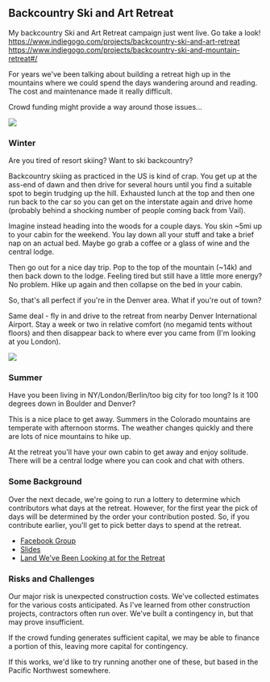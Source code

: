 ## Backcountry Ski and Art Retreat

My backcountry Ski and Art Retreat campaign just went live.  Go take a look!
https://www.indiegogo.com/projects/backcountry-ski-and-art-retreat
https://www.indiegogo.com/projects/backcountry-ski-and-mountain-retreat#/

For years we've been talking about building a retreat high up in the mountains where we could spend the days wandering around and reading.  The cost and maintenance made it really difficult.

Crowd funding might provide a way around those issues...

![](../images/Backcountry%20Retreat/1.jpg)

### Winter

Are you tired of resort skiing?  Want to ski backcountry?

Backcountry skiing as practiced in the US is kind of crap.  You get up at the ass-end of dawn and then drive for several hours until you find a suitable spot to begin trudging up the hill.  Exhausted lunch at the top and then one run back to the car so you can get on the interstate again and drive home (probably behind a shocking number of people coming back from Vail).

Imagine instead heading into the woods for a couple days.  You skin ~5mi up to your cabin for the weekend.  You lay down all your stuff and take a brief nap on an actual bed.  Maybe go grab a coffee or a glass of wine and the central lodge.

Then go out for a nice day trip.  Pop to the top of the mountain (~14k) and then back down to the lodge.  Feeling tired but still have a little more energy?  No problem.  Hike up again and then collapse on the bed in your cabin.  

So, that's all perfect if you're in the Denver area.  What if you're out of town?  

Same deal - fly in and drive to the retreat from nearby Denver International Airport.  Stay a week or two in relative comfort (no megamid tents without floors) and then disappear back to where ever you came from (I'm looking at you London).

![](../images/Backcountry%20Retreat/2.jpg)

### Summer
Have you been living in NY/London/Berlin/too big city for too long?  Is it 100 degrees down in Boulder and Denver?

This is a nice place to get away.  Summers in the Colorado mountains are temperate with afternoon storms.  The weather changes quickly and there are lots of nice mountains to hike up.

At the retreat you'll have your own cabin to get away and enjoy solitude.  There will be a central lodge where you can cook and chat with others.

### Some Background
Over the next decade, we're going to run a lottery to determine which contributors what days at the retreat.  However, for the first year the pick of days will be determined by the order your contribution posted.  So, if you contribute earlier, you'll get to pick better days to spend at the retreat.

* [Facebook Group](https://www.facebook.com/groups/360581267404866/)
* [Slides](https://www.facebook.com/download/535019003292607/Backcountry%20Ski%20and%20Art%20Retreat%20140724.pptx)
* [Land We've Been Looking at for the Retreat](https://www.facebook.com/media/set/?set=oa.400707673392225&type=1)

### Risks and Challenges
Our major risk is unexpected construction costs. We've collected estimates for the various costs anticipated. As I've learned from other construction projects, contractors often run over. We've built a contingency in, but that may prove insufficient.

If the crowd funding generates sufficient capital, we may be able to finance a portion of this, leaving more capital for contingency.

If this works, we'd like to try running another one of these, but based in the Pacific Northwest somewhere.

